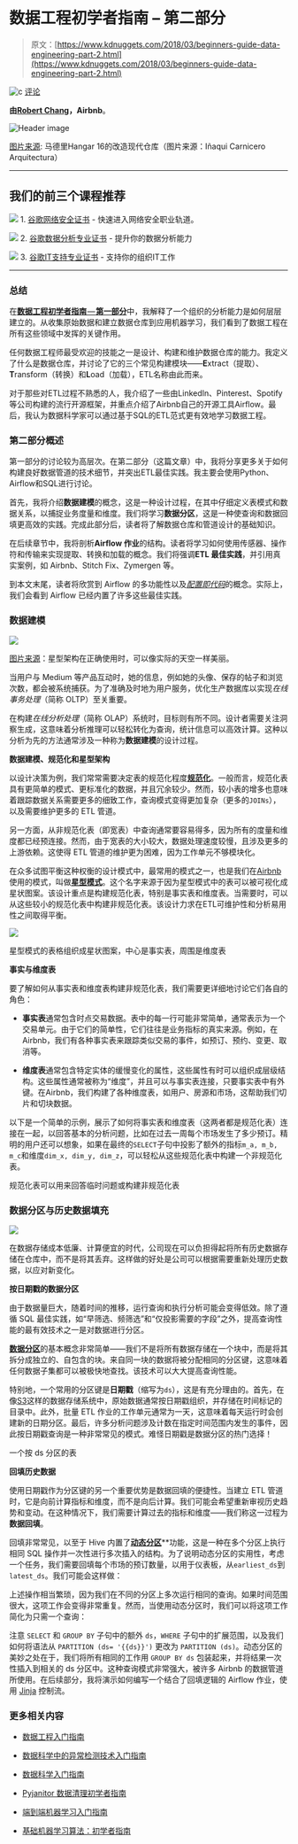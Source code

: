 # 数据工程初学者指南 – 第二部分

> 原文：[https://www.kdnuggets.com/2018/03/beginners-guide-data-engineering-part-2.html](https://www.kdnuggets.com/2018/03/beginners-guide-data-engineering-part-2.html)

![c](../Images/3d9c022da2d331bb56691a9617b91b90.png) [评论](/2018/03/beginners-guide-data-engineering-part-2.html?page=2#comments)

**由[Robert Chang](https://www.linkedin.com/in/robert-chang-877b1720/)，Airbnb**。

![Header image](../Images/8eaf2321867f07225ee55fa3de019591.png)

[图片来源](https://www.archdaily.com/295502/hangar-16-inaqui-carnicero-architecture/50aa9e31b3fc4b0b54000045-hangar-16-inaqui-carnicero-architecture-image): 马德里Hangar 16的改造现代仓库（图片来源：Iñaqui Carnicero Arquitectura）

* * *

## 我们的前三个课程推荐

![](../Images/0244c01ba9267c002ef39d4907e0b8fb.png) 1\. [谷歌网络安全证书](https://www.kdnuggets.com/google-cybersecurity) - 快速进入网络安全职业轨道。

![](../Images/e225c49c3c91745821c8c0368bf04711.png) 2\. [谷歌数据分析专业证书](https://www.kdnuggets.com/google-data-analytics) - 提升你的数据分析能力

![](../Images/0244c01ba9267c002ef39d4907e0b8fb.png) 3\. [谷歌IT支持专业证书](https://www.kdnuggets.com/google-itsupport) - 支持你的组织IT工作

* * *

### 总结

在[**数据工程初学者指南** — **第一部分**](https://medium.com/@rchang/a-beginners-guide-to-data-engineering-part-i-4227c5c457d7)中，我解释了一个组织的分析能力是如何层层建立的。从收集原始数据和建立数据仓库到应用机器学习，我们看到了数据工程在所有这些领域中发挥的关键作用。

任何数据工程师最受欢迎的技能之一是设计、构建和维护数据仓库的能力。我定义了什么是数据仓库，并讨论了它的三个常见构建模块——**E**xtract（提取）、**T**ransform（转换）和**L**oad（加载），ETL名称由此而来。

对于那些对ETL过程不熟悉的人，我介绍了一些由LinkedIn、Pinterest、Spotify等公司构建的流行开源框架，并重点介绍了Airbnb自己的开源工具Airflow。最后，我认为数据科学家可以通过基于SQL的ETL范式更有效地学习数据工程。

### 第二部分概述

第一部分的讨论较为高层次。在第二部分（这篇文章）中，我将分享更多关于如何构建良好数据管道的技术细节，并突出ETL最佳实践。我主要会使用Python、Airflow和SQL进行讨论。

首先，我将介绍**数据建模**的概念，这是一种设计过程，在其中仔细定义表模式和数据关系，以捕捉业务度量和维度。我们将学习**数据分区**，这是一种使查询和数据回填更高效的实践。完成此部分后，读者将了解数据仓库和管道设计的基础知识。

在后续章节中，我将剖析**Airflow 作业**的结构。读者将学习如何使用传感器、操作符和传输来实现提取、转换和加载的概念。我们将强调**ETL 最佳实践**，并引用真实案例，如 Airbnb、Stitch Fix、Zymergen 等。

到本文末尾，读者将欣赏到 Airflow 的多功能性以及[*配置即代码*](https://airflow.apache.org/#principles)的概念。实际上，我们会看到 Airflow 已经内置了许多这些最佳实践。

### 数据建模

![](../Images/c04d876021524a21b2bb3e3cb0414615.png)

[图片来源](https://digital-photography-school.com/lake-tekapo-stars/)：星型架构在正确使用时，可以像实际的天空一样美丽。

当用户与 Medium 等产品互动时，她的信息，例如她的头像、保存的帖子和浏览次数，都会被系统捕获。为了准确及时地为用户服务，优化生产数据库以实现*在线事务处理*（简称 OLTP）至关重要。

在构建*在线分析处理*（简称 OLAP）系统时，目标则有所不同。设计者需要关注洞察生成，这意味着分析推理可以轻松转化为查询，统计信息可以高效计算。这种以分析为先的方法通常涉及一种称为**数据建模**的设计过程。

**数据建模、规范化和星型架构**

以设计决策为例，我们常常需要决定表的规范化程度[**规范化**](https://en.wikipedia.org/wiki/Database_normalization)。一般而言，规范化表具有更简单的模式、更标准化的数据，并且冗余较少。然而，较小表的增多也意味着跟踪数据关系需要更多的细致工作，查询模式变得更加复杂（更多的`JOINs`），以及需要维护更多的 ETL 管道。

另一方面，从非规范化表（即宽表）中查询通常要容易得多，因为所有的度量和维度都已经预连接。然而，由于宽表的大小较大，数据处理速度较慢，且涉及更多的上游依赖。这使得 ETL 管道的维护更为困难，因为工作单元不够模块化。

在众多试图平衡这种权衡的设计模式中，最常用的模式之一，也是我们在[Airbnb](https://ieondemand.com/presentations/building-airbnb-s-data-culture-insights-from-5-years-of-hypergrowth?_ga=2.230925083.5245429.1516779379-1586560381.1516779379)使用的模式，叫做[**星型模式**](https://en.wikipedia.org/wiki/Star_schema)。这个名字来源于因为星型模式中的表可以被可视化成星状图案。该设计重点是构建规范化表，特别是事实表和维度表。当需要时，可以从这些较小的规范化表中构建非规范化表。该设计力求在ETL可维护性和分析易用性之间取得平衡。

![](../Images/6c703ed92b4505c125c49a049f0965c1.png)

星型模式的表格组织成星状图案，中心是事实表，周围是维度表

****事实与维度表****

要了解如何从事实表和维度表构建非规范化表，我们需要更详细地讨论它们各自的角色：

+   **事实表**通常包含时点交易数据。表中的每一行可能非常简单，通常表示为一个交易单元。由于它们的简单性，它们往往是业务指标的真实来源。例如，在Airbnb，我们有各种事实表来跟踪类似交易的事件，如预订、预约、变更、取消等。

+   **维度表**通常包含特定实体的缓慢变化的属性，这些属性有时可以组织成层级结构。这些属性通常被称为“维度”，并且可以与事实表连接，只要事实表中有外键。在Airbnb，我们构建了各种维度表，如用户、房源和市场，这帮助我们切片和切块数据。

以下是一个简单的示例，展示了如何将事实表和维度表（这两者都是规范化表）连接在一起，以回答基本的分析问题，比如在过去一周每个市场发生了多少预订。精明的用户还可以想象，如果在最终的`SELECT`子句中投影了额外的指标`m_a, m_b, m_c`和维度`dim_x, dim_y, dim_z`，可以轻松从这些规范化表中构建一个非规范化表。

规范化表可以用来回答临时问题或构建非规范化表

### 数据分区与历史数据填充

![](../Images/d99d4c9905f720e1427ce2fa60f2b199.png)

在数据存储成本低廉、计算便宜的时代，公司现在可以负担得起将所有历史数据存储在仓库中，而不是将其丢弃。这样做的好处是公司可以根据需要重新处理历史数据，以应对新变化。

**按日期戳的数据分区**

由于数据量巨大，随着时间的推移，运行查询和执行分析可能会变得低效。除了遵循 SQL 最佳实践，如“早筛选、频筛选”和“仅投影需要的字段”之外，提高查询性能的最有效技术之一是对数据进行分区。

[**数据分区**](https://en.wikipedia.org/wiki/Partition_%28database%29)的基本概念非常简单——我们不是将所有数据存储在一个块中，而是将其拆分成独立的、自包含的块。来自同一块的数据将被分配相同的分区键，这意味着任何数据子集都可以被极快地查找。该技术可以大大提高查询性能。

特别地，一个常用的分区键是**日期戳**（缩写为`ds`），这是有充分理由的。首先，在像[S3](https://aws.amazon.com/s3/)这样的数据存储系统中，原始数据通常按日期戳组织，并存储在时间标记的目录中。此外，批量 ETL 作业的工作单元通常为一天，这意味着每天运行时会创建新的日期分区。最后，许多分析问题涉及计数在指定时间范围内发生的事件，因此按日期戳查询是一种非常常见的模式。难怪日期戳是数据分区的热门选择！

一个按 ds 分区的表

**回填历史数据**

使用日期戳作为分区键的另一个重要优势是数据回填的便捷性。当建立 ETL 管道时，它是向前计算指标和维度，而不是向后计算。我们可能会希望重新审视历史趋势和变动。在这种情况下，我们需要计算过去的指标和维度——我们称这一过程为**数据回填**。

回填非常常见，以至于 Hive 内置了[**动态分区**](https://cwiki.apache.org/confluence/display/Hive/DynamicPartitions)**功能，这是一种在多个分区上执行相同 SQL 操作并一次性进行多次插入的结构。为了说明动态分区的实用性，考虑一个任务，我们需要回填每个市场的预订数量，以用于仪表板，从`earliest_ds`到`latest_ds`。我们可能会这样做：

上述操作相当繁琐，因为我们在不同的分区上多次运行相同的查询。如果时间范围很大，这项工作会变得非常重复。然而，当使用动态分区时，我们可以将这项工作简化为只需一个查询：

注意 `SELECT` 和 `GROUP BY` 子句中的额外 `ds`，`WHERE` 子句中的扩展范围，以及我们如何将语法从 `PARTITION (ds= '{{ds}}')` 更改为 `PARTITION (ds)`。动态分区的美妙之处在于，我们将所有相同的工作用 `GROUP BY ds` 包装起来，并将结果一次性插入到相关的 ds 分区中。这种查询模式非常强大，被许多 Airbnb 的数据管道所使用。在后续部分，我将演示如何编写一个结合了回填逻辑的 Airflow 作业，使用 [Jinja](http://jinja.pocoo.org/) 控制流。

### 更多相关内容

+   [数据工程入门指南](https://www.kdnuggets.com/2023/07/beginner-guide-data-engineering.html)

+   [数据科学中的异常检测技术入门指南](https://www.kdnuggets.com/2023/05/beginner-guide-anomaly-detection-techniques-data-science.html)

+   [数据科学入门指南](https://www.kdnuggets.com/2023/07/introduction-data-science-beginner-guide.html)

+   [Pyjanitor 数据清理初学者指南](https://www.kdnuggets.com/beginners-guide-to-data-cleaning-with-pyjanitor)

+   [端到端机器学习入门指南](https://www.kdnuggets.com/2021/12/beginner-guide-end-end-machine-learning.html)

+   [基础机器学习算法：初学者指南](https://www.kdnuggets.com/2021/05/essential-machine-learning-algorithms-beginners.html)
